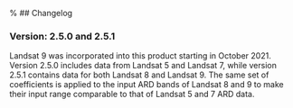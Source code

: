 % ## Changelog

### Version: 2.5.0 and 2.5.1

Landsat 9 was incorporated into this product starting in October 2021. Version 2.5.0 includes data from Landsat 5 and Landsat 7, while version 2.5.1 contains data for both Landsat 8 and Landsat 9. The same set of coefficients is applied to the input ARD bands of Landsat 8 and 9 to make their input range comparable to that of Landsat 5 and 7 ARD data.

